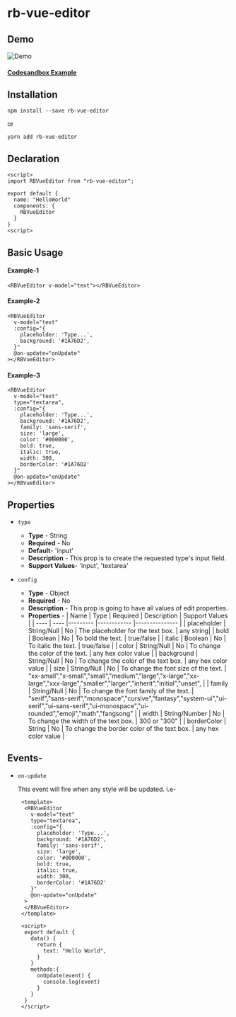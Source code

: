 # rb-vue-editor

## Demo

![Demo](./src/assets/demo.gif)

#### [Codesandbox Example](https://codesandbox.io/s/rb-vue-editor-demo-k159b)
## Installation

```
npm install --save rb-vue-editor
```

or

```
yarn add rb-vue-editor
```

## Declaration

```
<script>
import RBVueEditor from "rb-vue-editor";

export default {
  name: "HelloWorld"
  components: {
    RBVueEditor
  }
}
<script>
```

## Basic Usage

#### Example-1

```
<RBVueEditor v-model="text"></RBVueEditor>
```
#### Example-2

```
<RBVueEditor
  v-model="text"
  :config="{
    placeholder: 'Type...',
    background: '#1A76D2',
  }"
  @on-update="onUpdate"
></RBVueEditor>
```
#### Example-3

```
<RBVueEditor
  v-model="text"
  type="textarea",
  :config="{
    placeholder: 'Type...',
    background: '#1A76D2',
    family: 'sans-serif',
    size: 'large',
    color: '#000000',
    bold: true,
    italic: true,
    width: 300,
    borderColor: '#1A76D2'
  }"
  @on-update="onUpdate"
></RBVueEditor>
```

## Properties
- `type`
  - **Type** - String
  - **Required** - No
  - **Default**- 'input'
  - **Description** - This prop is to create the requested type's input field.
  - **Support Values**- 'input', 'textarea'

- `config`

  - **Type** - Object
  - **Required** - No
  - **Description** - This prop is going to have all values of edit properties.
  - **Properties** -
    | Name | Type | Required | Description | Support Values |
    | ---- | ---- |--------- |------------ |--------------- |
    | placeholder | String/Null | No | The placeholder for the text box. | any string|
    | bold | Boolean | No | To bold the text. | true/false |
    | italic | Boolean | No | To italic the text. | true/false |
    | color | String/Null | No | To change the color of the text. | any hex color value |
    | background | String/Null | No | To change the color of the text box. | any hex color value |
    | size | String/Null | No | To change the font size of the text. | "xx-small","x-small","small","medium","large","x-large","xx-large","xxx-large","smaller","larger","inherit","initial","unset", |
    | family | String/Null | No | To change the font family of the text. | "serif","sans-serif","monospace","cursive","fantasy","system-ui","ui-serif","ui-sans-serif","ui-monospace","ui-rounded","emoji","math","fangsong" |
    | width | String/Number | No | To change the width of the text box. | 300 or "300" |
    | borderColor | String | No | To change the border color of the text box. | any hex color value |

## Events-

- `on-update`

    This event will fire when any style will be updated. i.e-

  ```
   <template>
    <RBVueEditor
      v-model="text"
      type="textarea",
      :config="{
        placeholder: 'Type...',
        background: '#1A76D2',
        family: 'sans-serif',
        size: 'large',
        color: '#000000',
        bold: true,
        italic: true,
        width: 300,
        borderColor: '#1A76D2'
      }"
      @on-update="onUpdate"
    >
    </RBVueEditor>
   </template>

   <script>
    export default {
      data() {
        return {
          text: "Hello World",
        }
      }
      methods:{
        onUpdate(event) {
          console.log(event)
        }
      }
    }
   </script>


